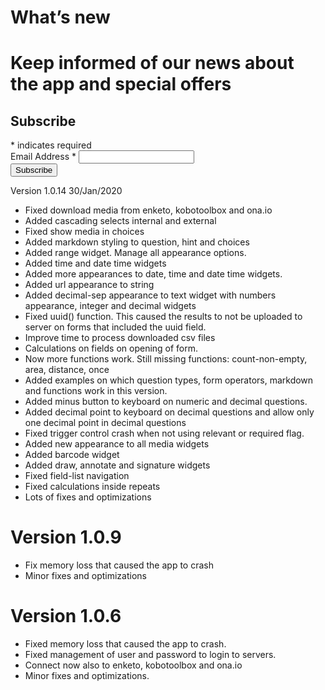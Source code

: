 # What’s new

# Keep informed of our news about the app and special offers

<!-- Begin Mailchimp Signup Form -->
<div id="mc_embed_signup">
<form action="https://github.us4.list-manage.com/subscribe/post?u=fd84e7b022eedaaec133c1eb0&amp;id=c204a3a1bb" method="post" id="mc-embedded-subscribe-form" name="mc-embedded-subscribe-form" class="validate" target="_blank" novalidate>
    <div id="mc_embed_signup_scroll">
	<h2>Subscribe</h2>
<div class="indicates-required"><span class="asterisk">*</span> indicates required</div>
<div class="mc-field-group">
	<label for="mce-EMAIL">Email Address  <span class="asterisk">*</span>
</label>
	<input type="email" value="" name="EMAIL" class="required email" id="mce-EMAIL">
</div>
	<div id="mce-responses" class="clear">
		<div class="response" id="mce-error-response" style="display:none"></div>
		<div class="response" id="mce-success-response" style="display:none"></div>
	</div>    <!-- real people should not fill this in and expect good things - do not remove this or risk form bot signups-->
    <div style="position: absolute; left: -5000px;" aria-hidden="true"><input type="text" name="b_fd84e7b022eedaaec133c1eb0_c204a3a1bb" tabindex="-1" value=""></div>
    <div class="clear"><input type="submit" value="Subscribe" name="subscribe" id="mc-embedded-subscribe" class="button"></div>
    </div>
</form>
</div>

<!--End mc_embed_signup-->

Version 1.0.14
30/Jan/2020

- Fixed download media from enketo, kobotoolbox and ona.io
- Added cascading selects internal and external
- Fixed show media in choices
- Added markdown styling to question, hint and choices
- Added range widget. Manage all appearance options. 
- Added time and date time widgets
- Added more appearances to date, time and date time widgets.
- Added url appearance to string
- Added decimal-sep appearance to text widget with numbers appearance, integer and decimal widgets
- Fixed uuid() function. This caused the results to not be uploaded to server on forms that included the uuid field.
- Improve time to process downloaded csv files 
- Calculations on fields on opening of form.
- Now more functions work. Still missing functions: count-non-empty, area, distance, once
- Added examples on which question types, form operators, markdown and functions work in this version. 
- Added minus button to keyboard on numeric and decimal questions.
- Added decimal point to keyboard on decimal questions and allow only one decimal point in decimal questions
- Fixed trigger control crash when not using relevant or required flag.
- Added new appearance to all media widgets
- Added barcode widget
- Added draw, annotate and signature widgets
- Fixed field-list navigation
- Fixed calculations inside repeats
- Lots of fixes and optimizations

# Version 1.0.9 

- Fix memory loss that caused the app to crash
- Minor fixes and optimizations

# Version 1.0.6

- Fixed memory loss that caused the app to crash.
- Fixed management of user and password to login to servers.
- Connect now also to enketo, kobotoolbox and ona.io
- Minor fixes and optimizations.

